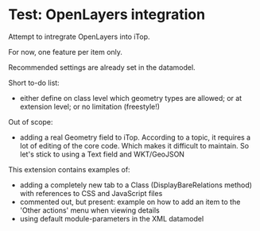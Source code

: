 # Test: OpenLayers integration

Attempt to intregrate OpenLayers into iTop.

For now, one feature per item only.

Recommended settings are already set in the datamodel.

Short to-do list:
- either define on class level which geometry types are allowed; or at extension level; or no limitation (freestyle!)

Out of scope:
- adding a real Geometry field to iTop. According to a topic, it requires a lot of editing of the core code. Which makes it difficult to maintain. So let's stick to using a Text field and WKT/GeoJSON

This extension contains examples of:
* adding a completely new tab to a Class (DisplayBareRelations method) with references to CSS and JavaScript files
* commented out, but present: example on how to add an item to the 'Other actions' menu when viewing details
* using default module-parameters in the XML datamodel

